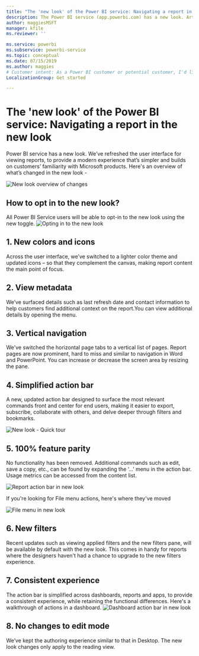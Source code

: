```yaml
---
title: "The 'new look' of the Power BI service: Navigating a report in the new look"
description: The Power BI service (app.powerbi.com) has a new look. Article describes how to navigate reports using the new look. 
author: maggiesMSFT
manager: kfile
ms.reviewer: ''

ms.service: powerbi
ms.subservice: powerbi-service
ms.topic: conceptual
ms.date: 07/15/2019
ms.author: maggies
# Customer intent: As a Power BI customer or potential customer, I'd like to know what the differences are between the previous look of the Power BI service and the new look
LocalizationGroup: Get started

---
```

# The 'new look' of the Power BI service: Navigating a report in the new look

Power BI service has a new look. We’ve refreshed the user interface for viewing reports, to provide a modern experience that’s simpler and builds on customers’ familiarity with Microsoft products.  Here's an overview of what’s changed in the new look - 

![New look overview of changes](media/powerbi-new-look/New-look-changes.png)

## How to opt in to the new look?
All Power BI Service users will be able to opt-in to the new look using the new toggle.
![Opting in to the new look](media/powerbi-new-look/New-look-opt-in.gif)

## 1. New colors and icons
Across the user interface, we’ve switched to a lighter color theme and updated icons – so that they complement the canvas, making report content the main point of focus. 


## 2. View metadata 
We’ve surfaced details such as last refresh date and contact information to help customers find additional context on the report.You can view additional details by opening the menu.


## 3. Vertical navigation 
We've switched the horizontal page tabs to a vertical list of pages. Report pages are now prominent, hard to miss and similar to navigation in Word and PowerPoint. You can increase or decrease the screen area by resizing the pane.


## 4. Simplified action bar 
A new, updated action bar designed to surface the most relevant commands front and center for end users, making it easier to export, subscribe, collaborate with others, and delve deeper through filters and bookmarks.

![New look - Quick tour](media/powerbi-new-look/New-look-quick-tour.gif)

## 5. 100% feature parity
No functionality has been removed. Additional commands such as edit, save a copy, etc., can be found by expanding the ‘…’ menu in the action bar. Usage metrics can be accessed from the content list.

![Report action bar in new look](media/powerbi-new-look/Report-action-bar-new-look.gif)

If you're looking for File menu actions, here's where they've moved

![File menu in new look](media/powerbi-new-look/File-menu-new-look.gif)

## 6. New filters
Recent updates such as viewing applied filters and the new filters pane, will be available by default with the new look. This comes in handy for reports where the designers haven't had a chance to upgrade to the new filters experience.   

## 7. Consistent experience 
The action bar is simplified across dashboards, reports and apps, to provide a consistent experience, while retaining the functional differences. Here's a walkthrough of actions in a dashboard. 
![Dashboard action bar in new look](media/powerbi-new-look/Dashboard-action-bar-new-look.gif)

## 8. No changes to edit mode 
We’ve kept the authoring experience similar to that in Desktop. The new look changes only apply to the reading view.


